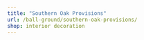 ```yaml
---
title: "Southern Oak Provisions"
url: /ball-ground/southern-oak-provisions/
shop: interior decoration
---
```

